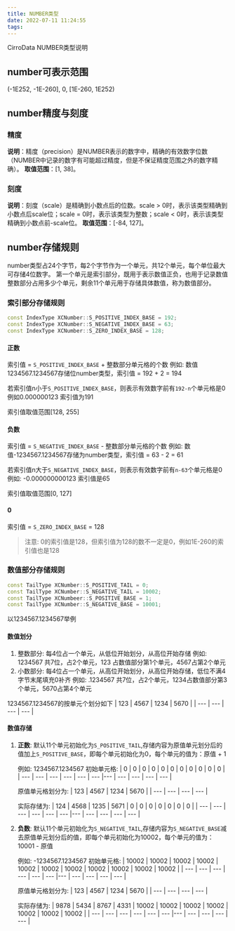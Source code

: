 ```yaml
---
title: NUMBER类型
date: 2022-07-11 11:24:55
tags:
---
```


CirroData NUMBER类型说明

<!-- more -->

## number可表示范围
   (-1E252, -1E-260], 0, [1E-260, 1E252)

## number精度与刻度

### 精度

**说明**：精度（precision）是NUMBER表示的数字中，精确的有效数字位数（NUMBER中记录的数字有可能超过精度，但是不保证精度范围之外的数字精确）。
**取值范围**：[1, 38]。

### 刻度

**说明**：刻度（scale）是精确到小数点后的位数。scale > 0时，表示该类型精确到小数点后scale位；scale = 0时，表示该类型为整数；scale < 0时，表示该类型精确到小数点前-scale位。
**取值范围**：[-84, 127]。


## number存储规则

number类型占24个字节，每2个字节作为一个单元，共12个单元，每个单位最大可存储4位数字。
第一个单元是索引部分，既用于表示数值正负，也用于记录数值整数部分占用多少个单元，剩余11个单元用于存储具体数值，称为数值部分。

### 索引部分存储规则

``` c++
const IndexType XCNumber::S_POSITIVE_INDEX_BASE = 192;
const IndexType XCNumber::S_NEGATIVE_INDEX_BASE = 63;
const IndexType XCNumber::S_ZERO_INDEX_BASE = 128;
```

#### 正数
   索引值 = `S_POSITIVE_INDEX_BASE` + 整数部分单元格的个数
   例如: 数值1234567.1234567存储位number类型，索引值 = 192 + 2 = 194

   若索引值n小于`S_POSITIVE_INDEX_BASE`，则表示有效数字前有`192-n`个单元格是0
   例如0.000000123   索引值为191

   索引值取值范围[128, 255]

#### 负数
   索引值 = `S_NEGATIVE_INDEX_BASE` - 整数部分单元格的个数
   例如: 数值-1234567.1234567存储为number类型，索引值 = 63 - 2 = 61

   若索引值n大于`S_NEGATIVE_INDEX_BASE`，则表示有效数字前有`n-63`个单元格是0
   例如: -0.000000000123   索引值是65

   索引值取值范围[0, 127]

#### 0
   索引值 = `S_ZERO_INDEX_BASE` = 128

   > 注意: 0的索引值是128，但索引值为128的数不一定是0，例如1E-260的索引值也是128

### 数值部分存储规则

``` c++
const TailType XCNumber::S_POSITIVE_TAIL = 0;
const TailType XCNumber::S_NEGATIVE_TAIL = 10002;
const TailType XCNumbeer::S_POSITIVE_BASE = 1;
const TailType XCNumber::S_NEGATIVE_BASE = 10001;
```

以1234567.1234567举例

#### 数值划分
1. 整数部分: 每4位占一个单元，从低位开始划分，从高位开始存储
   例如: 1234567  共7位，占2个单元，123 占数值部分第1个单元，4567占第2个单元
2. 小数部分: 每4位占一个单元，从高位开始划分，从高位开始存储，低位不满4字节末尾填充0补齐
   例如: .1234567 共7位，占2个单元，1234占数值部分第3个单元，5670占第4个单元

1234567.1234567的按单元个划分如下
| 123 | 4567 | 1234 | 5670 |
| --- | --- | --- | --- |

#### 数值存储
1. **正数**: 默认11个单元初始化为`S_POSITIVE_TAIL`,存储内容为原值单元划分后的值加上`S_POSITIVE_BASE`，即每个单元初始化为0，每个单元的值为：原值 + 1

   例如: 1234567.1234567
   初始单元格:
   | 0 | 0 | 0 | 0 | 0 | 0 | 0 | 0 | 0 | 0 | 0 |
   | --- | --- | --- | --- | --- | --- |--- | --- | --- | --- | --- |

   原值单元格划分为:
   | 123 | 4567 | 1234 | 5670 |
   | --- | --- | --- | --- |

   实际存储为:
   | 124 | 4568 | 1235 | 5671 | 0 | 0 | 0 | 0 | 0 | 0 | 0 |
   | --- | --- | --- | --- | --- | --- |--- | --- | --- | --- | --- |

2. **负数**: 默认11个单元初始化为`S_NEGATIVE_TAIL`,存储内容为`S_NEGATIVE_BASE`减去原值单元划分后的值，即每个单元初始化为10002，每个单元的值为：10001 - 原值

   例如: -1234567.1234567
   初始单元格:
   | 10002 | 10002 | 10002 | 10002 | 10002 | 10002 | 10002 | 10002 | 10002 | 10002 | 10002 |
   | --- | --- | --- | --- | --- | --- |--- | --- | --- | --- | --- |

   原值单元格划分为:
   | 123 | 4567 | 1234 | 5670 |
   | --- | --- | --- | --- |

   实际存储为:
   | 9878 | 5434 | 8767 | 4331 | 10002 | 10002 | 10002 | 10002 | 10002 | 10002 | 10002 |
   | --- | --- | --- | --- | --- | --- |--- | --- | --- | --- | --- |